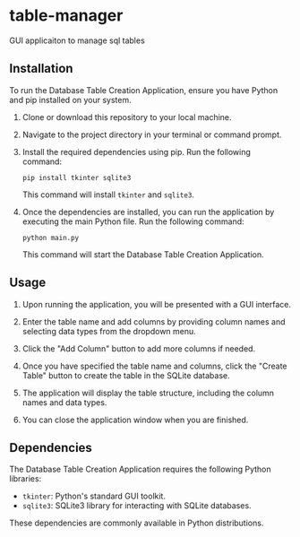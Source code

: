 # table-manager
GUI applicaiton to manage sql tables 

## Installation

To run the Database Table Creation Application, ensure you have Python and pip installed on your system.

1. Clone or download this repository to your local machine.

2. Navigate to the project directory in your terminal or command prompt.

3. Install the required dependencies using pip. Run the following command:

    ```
    pip install tkinter sqlite3
    ```

    This command will install  `tkinter` and `sqlite3`.

4. Once the dependencies are installed, you can run the application by executing the main Python file. Run the following command:

    ```
    python main.py
    ```

    This command will start the Database Table Creation Application.

## Usage

1. Upon running the application, you will be presented with a GUI interface.

2. Enter the table name and add columns by providing column names and selecting data types from the dropdown menu.

3. Click the "Add Column" button to add more columns if needed.

4. Once you have specified the table name and columns, click the "Create Table" button to create the table in the SQLite database.

5. The application will display the table structure, including the column names and data types.

6. You can close the application window when you are finished.

## Dependencies

The Database Table Creation Application requires the following Python libraries:

- `tkinter`: Python's standard GUI toolkit.
- `sqlite3`: SQLite3 library for interacting with SQLite databases.

These dependencies are commonly available in Python distributions.

